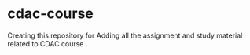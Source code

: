 # cdac-course
Creating this repository for Adding all the assignment and study material related to CDAC course .

